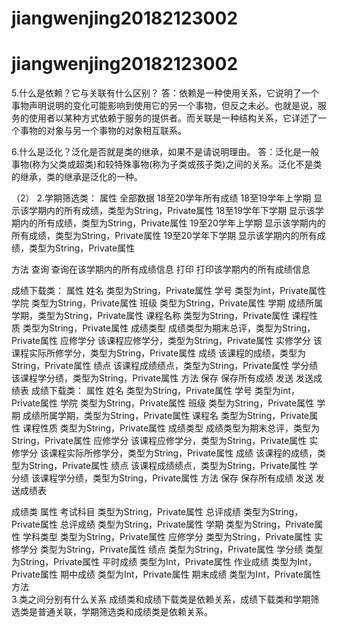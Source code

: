 # jiangwenjing20182123002
# jiangwenjing20182123002
5.什么是依赖？它与关联有什么区别？
答：依赖是一种使用关系，它说明了一个事物声明说明的变化可能影响到使用它的另一个事物，但反之未必。也就是说，服务的使用者以某种方式依赖于服务的提供者。而关联是一种结构关系，它详述了一个事物的对象与另一个事物的对象相互联系。

6.什么是泛化？泛化是否就是类的继承，如果不是请说明理由。
答：泛化是一般事物(称为父类或超类)和较特殊事物(称为子类或孩子类)之间的关系。泛化不是类的继承，类的继承是泛化的一种。

（2）
2.学期筛选类：
属性	    全部数据	                  18至20学年所有成绩
	      18至19学年上学期      	显示该学期内的所有成绩，类型为String，Private属性
	      18至19学年下学期	      显示该学期内的所有成绩，类型为String，Private属性
	      19至20学年上学期	      显示该学期内的所有成绩，类型为String，Private属性
	      19至20学年下学期      	显示该学期内的所有成绩，类型为String，Private属性

方法	      查询	              查询在该学期内的所有成绩信息
	          打印               	打印该学期内的所有成绩信息
            
成绩下载类：
属性	    姓名	                类型为String，Private属性
	        学号	                类型为int，Private属性
	        学院	                类型为String，Private属性
         	班级	                类型为String，Private属性
	        学期	                成绩所属学期，类型为String，Private属性
	        课程名称	            类型为String，Private属性
	        课程性质	            类型为String，Private属性
	        成绩类型	            成绩类型为期末总评，类型为String，Private属性
	        应修学分	            该课程应修学分，类型为String，Private属性
	        实修学分	            该课程实际所修学分，类型为String，Private属性
	        成绩	                该课程的成绩，类型为String，Private属性
	        绩点	                该课程成绩绩点，类型为String，Private属性
	        学分绩	               该课程学分绩，类型为String，Private属性
方法	    保存	                保存所有成绩
	        发送	                发送成绩表
成绩下载类：
属性	    姓名	                类型为String，Private属性
	        学号	                类型为int，Private属性
	        学院	                类型为String，Private属性
	        班级	                类型为String，Private属性
	        学期	                成绩所属学期，类型为String，Private属性
	        课程名                类型为String，Private属性
	        课程性质	            类型为String，Private属性
	        成绩类型	            成绩类型为期末总评，类型为String，Private属性
	        应修学分	            该课程应修学分，类型为String，Private属性
	        实修学分	            该课程实际所修学分，类型为String，Private属性
	        成绩	                该课程的成绩，类型为String，Private属性
	        绩点	                该课程成绩绩点，类型为String，Private属性
	        学分绩	               该课程学分绩，类型为String，Private属性
方法	    保存	                保存所有成绩
	        发送	                发送成绩表

成绩类
属性	    考试科目	             类型为String，Private属性
		      总评成绩	             类型为String，Private属性
			    总评成绩	             类型为String，Private属性
			    学期	                 类型为String，Private属性
			    学科类型	             类型为String，Private属性
			    应修学分	             类型为String，Private属性
			    实修学分	             类型为String，Private属性
			    绩点	                 类型为String，Private属性
			    学分绩	                类型为String，Private属性
			    平时成绩	             类型为Int，Private属性
			    作业成绩	             类型为Int，Private属性
			     期中成绩	             类型为Int，Private属性
			     期末成绩	             类型为Int，Private属性
方法	
3.类之间分别有什么关系
成绩类和成绩下载类是依赖关系，成绩下载类和学期筛选类是普通关联，学期筛选类和成绩类是依赖关系。





